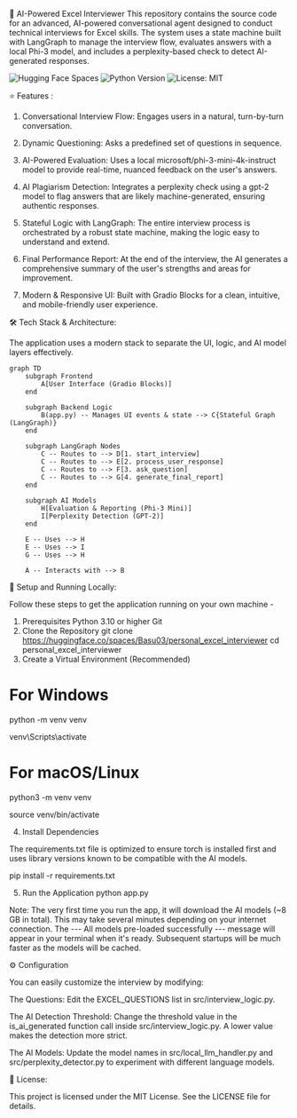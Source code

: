 <!-- ---
title: Personal Excel Interviewer
emoji: 🐨
colorFrom: green
colorTo: red
sdk: gradio
sdk_version: 5.39.0
app_file: app.py
pinned: false
---

Check out the configuration reference at https://huggingface.co/docs/hub/spaces-config-reference -->

🤖 AI-Powered Excel Interviewer
This repository contains the source code for an advanced, AI-powered conversational agent designed to conduct technical interviews for Excel skills. The system uses a state machine built with LangGraph to manage the interview flow, evaluates answers with a local Phi-3 model, and includes a perplexity-based check to detect AI-generated responses.

![Hugging Face Spaces](https://img.shields.io/badge/%F0%9F%A4%97%20Hugging%20Face-Live%20Demo-yellow)
![Python Version](https://img.shields.io/badge/python-3.10+-blue.svg)
![License: MIT](https://img.shields.io/badge/License-MIT-green.svg)


⭐ Features :
1. Conversational Interview Flow: Engages users in a natural, turn-by-turn conversation.

2. Dynamic Questioning: Asks a predefined set of questions in sequence.

3. AI-Powered Evaluation: Uses a local microsoft/phi-3-mini-4k-instruct model to provide real-time, nuanced feedback on the user's answers.

4. AI Plagiarism Detection: Integrates a perplexity check using a gpt-2 model to flag answers that are likely machine-generated, ensuring authentic responses.

5. Stateful Logic with LangGraph: The entire interview process is orchestrated by a robust state machine, making the logic easy to understand and extend.

6. Final Performance Report: At the end of the interview, the AI generates a comprehensive summary of the user's strengths and areas for improvement.

7. Modern & Responsive UI: Built with Gradio Blocks for a clean, intuitive, and mobile-friendly user experience.

🛠️ Tech Stack & Architecture:

The application uses a modern stack to separate the UI, logic, and AI model layers effectively.


    graph TD
        subgraph Frontend
            A[User Interface (Gradio Blocks)]
        end
        
        subgraph Backend Logic
            B(app.py) -- Manages UI events & state --> C{Stateful Graph (LangGraph)}
        end
    
        subgraph LangGraph Nodes
            C -- Routes to --> D[1. start_interview]
            C -- Routes to --> E[2. process_user_response]
            C -- Routes to --> F[3. ask_question]
            C -- Routes to --> G[4. generate_final_report]
        end
        
        subgraph AI Models
            H[Evaluation & Reporting (Phi-3 Mini)]
            I[Perplexity Detection (GPT-2)]
        end
        
        E -- Uses --> H
        E -- Uses --> I
        G -- Uses --> H
    
        A -- Interacts with --> B


    
🚀 Setup and Running Locally:

Follow these steps to get the application running on your own machine -

1. Prerequisites
Python 3.10 or higher
Git
2. Clone the Repository
git clone https://huggingface.co/spaces/Basu03/personal_excel_interviewer
cd personal_excel_interviewer
3. Create a Virtual Environment (Recommended)
# For Windows
python -m venv venv

venv\Scripts\activate

# For macOS/Linux
python3 -m venv venv

source venv/bin/activate

4. Install Dependencies
   
The requirements.txt file is optimized to ensure torch is installed first and uses library versions known to be compatible with the AI models.

pip install -r requirements.txt

5. Run the Application
python app.py

Note: The very first time you run the app, it will download the AI models (~8 GB in total). This may take several minutes depending on your internet connection. The --- All models pre-loaded successfully --- message will appear in your terminal when it's ready. Subsequent startups will be much faster as the models will be cached.

⚙️ Configuration

You can easily customize the interview by modifying:

The Questions: Edit the EXCEL_QUESTIONS list in src/interview_logic.py.

The AI Detection Threshold: Change the threshold value in the is_ai_generated function call inside src/interview_logic.py. A lower value makes the detection more strict.

The AI Models: Update the model names in src/local_llm_handler.py and src/perplexity_detector.py to experiment with different language models.

📄 License:

This project is licensed under the MIT License. See the LICENSE file for details.
